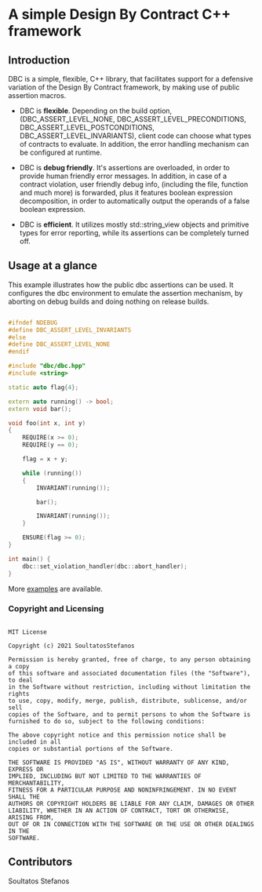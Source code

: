 # A simple Design By Contract C++ framework


## Introduction

DBC is a simple, flexible, C++ library, that facilitates support for a defensive variation of the
Design By Contract framework, by making use of public assertion macros.

* DBC is **flexible**. Depending on the build option, (DBC_ASSERT_LEVEL_NONE, 
DBC_ASSERT_LEVEL_PRECONDITIONS, DBC_ASSERT_LEVEL_POSTCONDITIONS, DBC_ASSERT_LEVEL_INVARIANTS), 
client code can choose what types of contracts to evaluate. In addition, the error handling 
mechanism can be configured at runtime.

* DBC is **debug friendly**. It's assertions are overloaded, in order to provide
human friendly error messages. In addition, in case of a contract violation,
user friendly debug info, (including the file, function and much more) is
forwarded, plus it features boolean expression decomposition, in order to automatically output the
operands of a false boolean expression.

* DBC is **efficient**. It utilizes mostly std::string_view objects and primitive 
types for error reporting, while its assertions can be completely turned off.


## Usage at a glance

This example illustrates how the public dbc assertions can be used. It 
configures the dbc environment to emulate the assertion mechanism, by aborting
on debug builds and doing nothing on release builds.

~~~~~~~~~~cpp

#ifndef NDEBUG
#define DBC_ASSERT_LEVEL_INVARIANTS
#else
#define DBC_ASSERT_LEVEL_NONE
#endif

#include "dbc/dbc.hpp"
#include <string>

static auto flag{4};

extern auto running() -> bool;
extern void bar();

void foo(int x, int y)
{
    REQUIRE(x >= 0);
    REQUIRE(y == 0);

    flag = x + y;

    while (running())
    {
        INVARIANT(running());

        bar();

        INVARIANT(running());
    }

    ENSURE(flag >= 0);
}

int main() {
    dbc::set_violation_handler(dbc::abort_handler);
}

~~~~~~~~~~

More [examples](https://github.com/SoultatosStefanos/dbc/tree/master/examples) 
are available.


### Copyright and Licensing

```

MIT License

Copyright (c) 2021 SoultatosStefanos

Permission is hereby granted, free of charge, to any person obtaining a copy
of this software and associated documentation files (the "Software"), to deal
in the Software without restriction, including without limitation the rights
to use, copy, modify, merge, publish, distribute, sublicense, and/or sell
copies of the Software, and to permit persons to whom the Software is
furnished to do so, subject to the following conditions:

The above copyright notice and this permission notice shall be included in all
copies or substantial portions of the Software.

THE SOFTWARE IS PROVIDED "AS IS", WITHOUT WARRANTY OF ANY KIND, EXPRESS OR
IMPLIED, INCLUDING BUT NOT LIMITED TO THE WARRANTIES OF MERCHANTABILITY,
FITNESS FOR A PARTICULAR PURPOSE AND NONINFRINGEMENT. IN NO EVENT SHALL THE
AUTHORS OR COPYRIGHT HOLDERS BE LIABLE FOR ANY CLAIM, DAMAGES OR OTHER
LIABILITY, WHETHER IN AN ACTION OF CONTRACT, TORT OR OTHERWISE, ARISING FROM,
OUT OF OR IN CONNECTION WITH THE SOFTWARE OR THE USE OR OTHER DEALINGS IN THE
SOFTWARE.

```

## Contributors

Soultatos Stefanos
